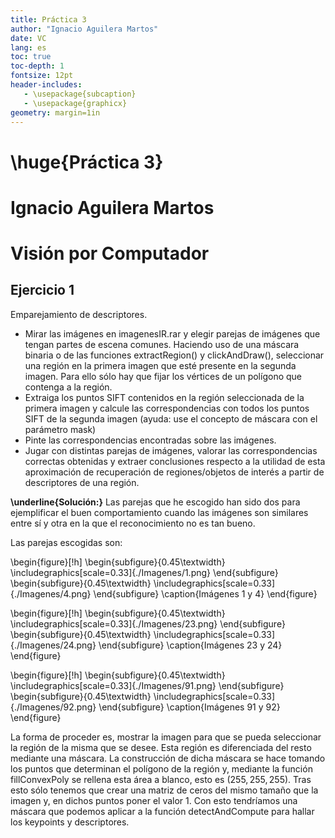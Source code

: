```yaml
---
title: Práctica 3
author: "Ignacio Aguilera Martos"
date: VC
lang: es
toc: true
toc-depth: 1
fontsize: 12pt
header-includes:
   - \usepackage{subcaption}
   - \usepackage{graphicx}
geometry: margin=1in
---
```


# \huge{Práctica 3}
# Ignacio Aguilera Martos
# Visión por Computador

## Ejercicio 1
Emparejamiento de descriptores.
- Mirar las imágenes en imagenesIR.rar y elegir parejas de imágenes que tengan partes de escena comunes. Haciendo uso de una máscara binaria o de las funciones extractRegion() y clickAndDraw(), seleccionar una región en la primera imagen que esté presente en la segunda imagen. Para ello sólo hay que fijar los vértices de un polígono que contenga a la región.
- Extraiga los puntos SIFT contenidos en la región seleccionada de la primera imagen y calcule las correspondencias con todos los puntos SIFT de la segunda imagen (ayuda: use el concepto de máscara con el parámetro mask)
- Pinte las correspondencias encontradas sobre las imágenes.
- Jugar con distintas parejas de imágenes, valorar las correspondencias correctas obtenidas y extraer conclusiones respecto a la utilidad de esta aproximación de recuperación de regiones/objetos de interés a partir de descriptores de una región.

**\underline{Solución:}**
Las parejas que he escogido han sido dos para ejemplificar el buen comportamiento cuando las imágenes son similares entre sí y otra en la que el reconocimiento no es tan bueno.

Las parejas escogidas son:

\begin{figure}[!h]
    \begin{subfigure}{0.45\textwidth}
      \includegraphics[scale=0.33]{./Imagenes/1.png}
    \end{subfigure}
    \begin{subfigure}{0.45\textwidth}
      \includegraphics[scale=0.33]{./Imagenes/4.png}
    \end{subfigure}
    \caption{Imágenes 1 y 4}
\end{figure}

\begin{figure}[!h]
    \begin{subfigure}{0.45\textwidth}
      \includegraphics[scale=0.33]{./Imagenes/23.png}
    \end{subfigure}
    \begin{subfigure}{0.45\textwidth}
      \includegraphics[scale=0.33]{./Imagenes/24.png}
    \end{subfigure}
    \caption{Imágenes 23 y 24}
\end{figure}

\begin{figure}[!h]
    \begin{subfigure}{0.45\textwidth}
      \includegraphics[scale=0.33]{./Imagenes/91.png}
    \end{subfigure}
    \begin{subfigure}{0.45\textwidth}
      \includegraphics[scale=0.33]{./Imagenes/92.png}
    \end{subfigure}
    \caption{Imágenes 91 y 92}
\end{figure}

La forma de proceder es, mostrar la imagen para que se pueda seleccionar la región de la misma que se desee. Esta región es diferenciada del resto mediante una máscara. La construcción de dicha máscara se hace tomando los puntos que determinan el polígono de la región y, mediante la función fillConvexPoly se rellena esta área a blanco, esto es $(255,255,255)$. Tras esto sólo tenemos que crear una matriz de ceros del mismo tamaño que la imagen y, en dichos puntos poner el valor 1. Con esto tendríamos una máscara que podemos aplicar a la función detectAndCompute para hallar los keypoints y descriptores.

